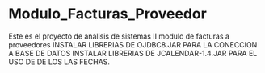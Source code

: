 # Modulo_Facturas_Proveedor
Este es el proyecto de análisis de sistemas II modulo de facturas a proveedores 
INSTALAR LIBRERIAS DE OJDBC8.JAR PARA LA CONECCION A BASE DE DATOS
INSTALAR LIBRERIAS DE JCALENDAR-1.4.JAR PARA EL USO DE DE LOS LAS FECHAS.

